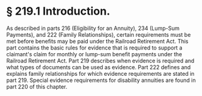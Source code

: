 # § 219.1   Introduction.

As described in parts 216 (Eligibility for an Annuity), 234 (Lump-Sum Payments), and 222 (Family Relationships), certain requirements must be met before benefits may be paid under the Railroad Retirement Act. This part contains the basic rules for evidence that is required to support a claimant's claim for monthly or lump-sum benefit payments under the Railroad Retirement Act. Part 219 describes when evidence is required and what types of documents can be used as evidence. Part 222 defines and explains family relationships for which evidence requirements are stated in part 219. Special evidence requirements for disability annuities are found in part 220 of this chapter.




